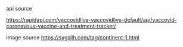 api source 

https://rapidapi.com/vaccovidlive-vaccovidlive-default/api/vaccovid-coronavirus-vaccine-and-treatment-tracker/

image source
https://svgsilh.com/tag/continent-1.html